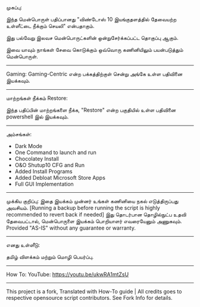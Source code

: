 முகப்பு:

   இந்த மென்பொருள் பதிப்பானது "விண்டோஸ் 10 இயங்குதளத்தில் தேவையற்ற உள்ளீட்டை நீக்கும் செயலி" என்பதாகும்.

   இது பல்வேறு இலவச மென்பொருட்களின் ஒன்றுசேர்க்கப்பட்ட தொகுப்பு ஆகும். 

   இவை யாவும் நாங்கள் சேவை கொடுக்கும் ஒவ்வொரு கணினியிலும் பயன்படுத்தும் மென்பொருள். 
   
 ----------------
   
 Gaming:
   Gaming-Centric என்ற பக்கத்திற்குள் சென்று அங்கே உள்ள பதிவினை இயக்கவும்.
   
 ----------------

மாற்றங்கள் நீக்கம் Restore: 

   இந்த பதிப்பின் மாற்றங்களை நீக்க, "Restore" என்ற பகுதியில் உள்ள பதிவினை powershell இல் இயக்கவும்.
   
----------------

அம்சங்கள்:

- Dark Mode
- One Command to launch and run
- Chocolatey Install
- O&O Shutup10 CFG and Run
- Added Install Programs
- Added Debloat Microsoft Store Apps
- Full GUI Implementation

----------------

முக்கிய குறிப்பு:
இதை இயக்கம் முன்னர் உங்கள் கணினியை நகல் எடுத்திருப்பது அவசியம். [Running a backup before running the script is highly recommended to revert back if needed]
இது தொடர்பான தொழில்நுட்ப உதவி தேவைபட்டால், மென்பொருளை இயக்கம் பொறியாளர் எவரையேனும் அணுகவும்.
Provided "AS-IS" without any guarantee or warranty. 

----------------

எனது உள்ளீடு:

தமிழ் விளக்கம் மற்றும் மொழி பெயர்ப்பு.

----------------
How To:
YouTube: https://youtu.be/ukwRA1mtZsU

----------------
This project is a fork, Translated with How-To guide | All credits goes to respective opensource script contributors.
See Fork Info for details.

